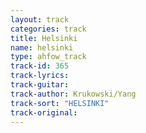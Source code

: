 ```yaml
---
layout: track
categories: track
title: Helsinki
name: helsinki
type: ahfow_track
track-id: 365
track-lyrics: 
track-guitar: 
track-author: Krukowski/Yang
track-sort: "HELSINKI"
track-original: 
---
```

